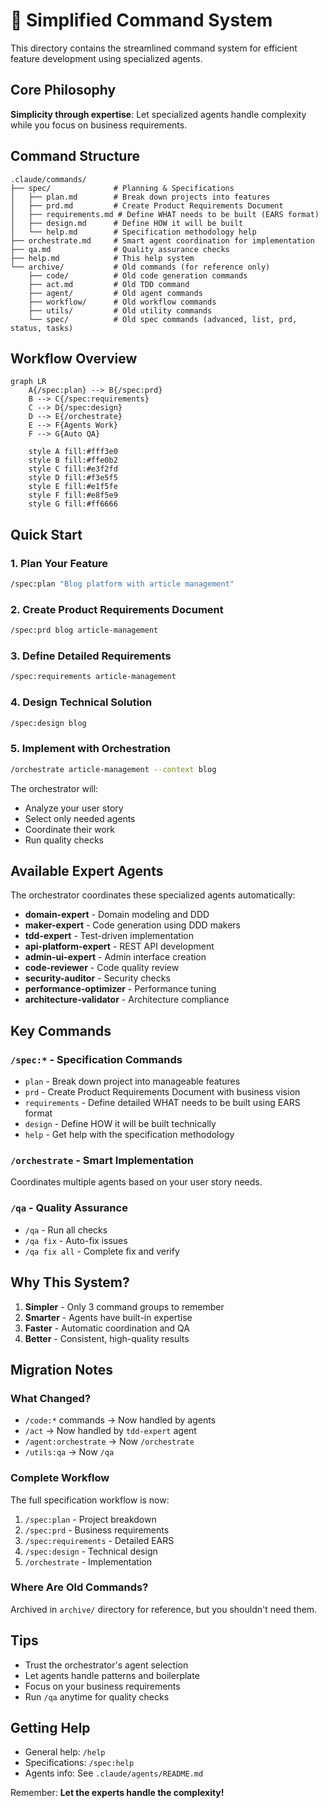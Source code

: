 # 🚀 Simplified Command System

This directory contains the streamlined command system for efficient feature development using specialized agents.

## Core Philosophy

**Simplicity through expertise**: Let specialized agents handle complexity while you focus on business requirements.

## Command Structure

```
.claude/commands/
├── spec/              # Planning & Specifications
│   ├── plan.md        # Break down projects into features
│   ├── prd.md         # Create Product Requirements Document
│   ├── requirements.md # Define WHAT needs to be built (EARS format)
│   ├── design.md      # Define HOW it will be built
│   └── help.md        # Specification methodology help
├── orchestrate.md     # Smart agent coordination for implementation
├── qa.md              # Quality assurance checks
├── help.md            # This help system
└── archive/           # Old commands (for reference only)
    ├── code/          # Old code generation commands
    ├── act.md         # Old TDD command
    ├── agent/         # Old agent commands
    ├── workflow/      # Old workflow commands
    ├── utils/         # Old utility commands
    └── spec/          # Old spec commands (advanced, list, prd, status, tasks)
```

## Workflow Overview

```mermaid
graph LR
    A{/spec:plan} --> B{/spec:prd}
    B --> C{/spec:requirements}
    C --> D{/spec:design}
    D --> E{/orchestrate}
    E --> F{Agents Work}
    F --> G{Auto QA}
    
    style A fill:#fff3e0
    style B fill:#ffe0b2
    style C fill:#e3f2fd
    style D fill:#f3e5f5
    style E fill:#e1f5fe
    style F fill:#e8f5e9
    style G fill:#ff6666
```

## Quick Start

### 1. Plan Your Feature
```bash
/spec:plan "Blog platform with article management"
```

### 2. Create Product Requirements Document
```bash
/spec:prd blog article-management
```

### 3. Define Detailed Requirements
```bash
/spec:requirements article-management
```

### 4. Design Technical Solution
```bash
/spec:design blog
```

### 5. Implement with Orchestration
```bash
/orchestrate article-management --context blog
```

The orchestrator will:
- Analyze your user story
- Select only needed agents
- Coordinate their work
- Run quality checks

## Available Expert Agents

The orchestrator coordinates these specialized agents automatically:

- **domain-expert** - Domain modeling and DDD
- **maker-expert** - Code generation using DDD makers
- **tdd-expert** - Test-driven implementation
- **api-platform-expert** - REST API development
- **admin-ui-expert** - Admin interface creation
- **code-reviewer** - Code quality review
- **security-auditor** - Security checks
- **performance-optimizer** - Performance tuning
- **architecture-validator** - Architecture compliance

## Key Commands

### `/spec:*` - Specification Commands
- `plan` - Break down project into manageable features
- `prd` - Create Product Requirements Document with business vision
- `requirements` - Define detailed WHAT needs to be built using EARS format
- `design` - Define HOW it will be built technically
- `help` - Get help with the specification methodology

### `/orchestrate` - Smart Implementation
Coordinates multiple agents based on your user story needs.

### `/qa` - Quality Assurance
- `/qa` - Run all checks
- `/qa fix` - Auto-fix issues
- `/qa fix all` - Complete fix and verify

## Why This System?

1. **Simpler** - Only 3 command groups to remember
2. **Smarter** - Agents have built-in expertise
3. **Faster** - Automatic coordination and QA
4. **Better** - Consistent, high-quality results

## Migration Notes

### What Changed?
- `/code:*` commands → Now handled by agents
- `/act` → Now handled by `tdd-expert` agent
- `/agent:orchestrate` → Now `/orchestrate`
- `/utils:qa` → Now `/qa`

### Complete Workflow
The full specification workflow is now:
1. `/spec:plan` - Project breakdown
2. `/spec:prd` - Business requirements
3. `/spec:requirements` - Detailed EARS
4. `/spec:design` - Technical design
5. `/orchestrate` - Implementation

### Where Are Old Commands?
Archived in `archive/` directory for reference, but you shouldn't need them.

## Tips

- Trust the orchestrator's agent selection
- Let agents handle patterns and boilerplate
- Focus on your business requirements
- Run `/qa` anytime for quality checks

## Getting Help

- General help: `/help`
- Specifications: `/spec:help`
- Agents info: See `.claude/agents/README.md`

Remember: **Let the experts handle the complexity!**
